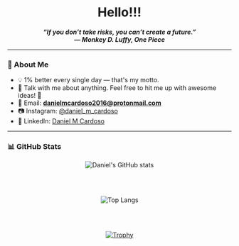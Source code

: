 <div id="header" align="center"></div>

<h1 align="center">Hello!!!</h1>

<p align="center">
  <strong><i>
    “If you don’t take risks, you can’t create a future.”<br>
    — Monkey D. Luffy, One Piece
  </i></strong>
</p>

---

### 🌱 About Me

- 💡 1% better every single day — that's my motto.
- 📱 Talk with me about anything. Feel free to hit me up with awesome ideas! 🤯  
- 📧 Email: **danielmcardoso2016@protonmail.com**
- 📷 Instagram: [@daniel_m_cardoso](https://www.instagram.com/daniel_m_cardoso/)
- 💼 LinkedIn: [Daniel M Cardoso](www.linkedin.com/in/--dmc-dev)

---

### 📊 GitHub Stats

<div align="center">

  ![Daniel's GitHub stats](https://github-readme-stats.vercel.app/api?username=danieltwentynine&theme=tokyonight&show_icons=true)

  <br><br>

  ![Top Langs](https://github-readme-stats.vercel.app/api/top-langs/?username=danieltwentynine&layout=compact&langs_count=7&theme=tokyonight)

  <br><br>

  [![Trophy](https://github-profile-trophy.vercel.app/?username=danieltwentynine&theme=onedark)](https://github.com/ryo-ma/github-profile-trophy)

</div>
